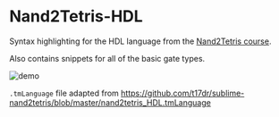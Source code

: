 # Nand2Tetris-HDL

Syntax highlighting for the HDL language from the [Nand2Tetris course](http://nand2tetris.org/).

Also contains snippets for all of the basic gate types.

![demo](https://github.com/roblourens/vscode-nand2tetris-hdl/raw/master/images/demo.gif)

`.tmLanguage` file adapted from https://github.com/t17dr/sublime-nand2tetris/blob/master/nand2tetris_HDL.tmLanguage